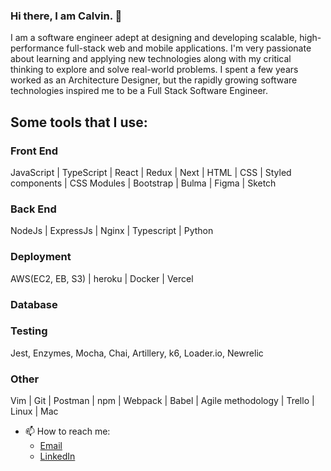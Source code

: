 <div align="left">

### Hi there, I am Calvin. 👋

I am a software engineer adept at designing and developing scalable, high-performance full-stack web and mobile applications. I'm very passionate about learning and applying new technologies along with my critical thinking to explore and solve real-world problems. I spent a few years worked as an Architecture Designer, but the rapidly growing software technologies inspired me to be a Full Stack Software Engineer.
    
## Some tools that I use:

### Front End 
JavaScript | TypeScript | React | Redux | Next | HTML | CSS | Styled components | CSS Modules | Bootstrap | Bulma | Figma | Sketch 

### Back End
NodeJs | ExpressJs | Nginx | Typescript | Python 

### Deployment
AWS(EC2, EB, S3) | heroku | Docker | Vercel
    
### Database
    
### Testing
Jest, Enzymes, Mocha, Chai, Artillery, k6, Loader.io, Newrelic

### Other
Vim | Git | Postman | npm | Webpack | Babel | Agile methodology | Trello | Linux | Mac
  
- 📫 How to reach me:
    - [Email](https://www.calvinchenhupro@gmail.com)
    - [LinkedIn](https://www.linkedin.com/in/calvin-chen-hu-63243729/)

</div>
